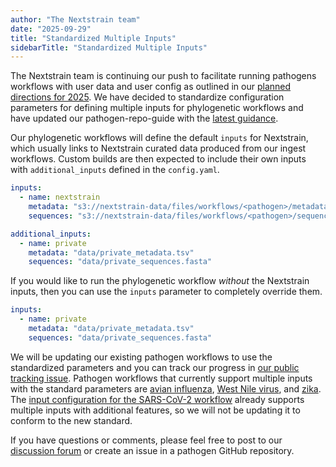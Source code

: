 ```yaml
---
author: "The Nextstrain team"
date: "2025-09-29"
title: "Standardized Multiple Inputs"
sidebarTitle: "Standardized Multiple Inputs"
---
```


The Nextstrain team is continuing our push to facilitate running pathogens
workflows with user data and user config as outlined in our [planned directions for 2025][].
We have decided to standardize configuration parameters for defining multiple
inputs for phylogenetic workflows and have updated our pathogen-repo-guide with
the [latest guidance][].

Our phylogenetic workflows will define the default ``inputs`` for Nextstrain,
which usually links to Nextstrain curated data produced from our ingest workflows.
Custom builds are then expected to include their own inputs with ``additional_inputs``
defined in the ``config.yaml``.

```yaml
inputs:
  - name: nextstrain
    metadata: "s3://nextstrain-data/files/workflows/<pathogen>/metadata.tsv.zst"
    sequences: "s3://nextstrain-data/files/workflows/<pathogen>/sequences.fasta.zst"

additional_inputs:
  - name: private
    metadata: "data/private_metadata.tsv"
    sequences: "data/private_sequences.fasta"
```

If you would like to run the phylogenetic workflow _without_ the Nextstrain inputs,
then you can use the ``inputs`` parameter to completely override them.

```yaml
inputs:
  - name: private
    metadata: "data/private_metadata.tsv"
    sequences: "data/private_sequences.fasta"
```

We will be updating our existing pathogen workflows to use the standardized
parameters and you can track our progress in [our public tracking issue][].
Pathogen workflows that currently support multiple inputs with the standard
parameters are [avian influenza][], [West Nile virus][], and [zika][].
The [input configuration for the SARS-CoV-2 workflow][] already supports multiple
inputs with additional features, so we will not be updating it to conform to the
new standard.

If you have questions or comments, please feel free to post to our [discussion forum][]
or create an issue in a pathogen GitHub repository.

[planned directions for 2025]: /blog/2025-03-31-annual-update-march-2025
[latest guidance]: https://github.com/nextstrain/pathogen-repo-guide/blob/@/phylogenetic/rules/merge_inputs.smk
[our public tracking issue]: https://github.com/nextstrain/public/issues/25
[avian influenza]: https://github.com/nextstrain/avian-flu
[West Nile virus]: https://github.com/nextstrain/wnv
[zika]: https://github.com/nextstrain/zika
[input configuration for the SARS-CoV-2 workflow]: https://docs.nextstrain.org/projects/ncov/page/reference/workflow-config-file.html#inputs
[discussion forum]: https://discussion.nextstrain.org

